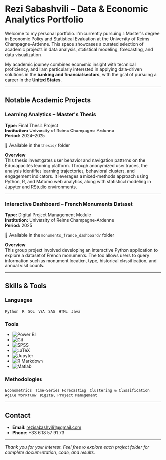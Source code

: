 # Rezi Sabashvili – Data & Economic Analytics Portfolio

Welcome to my personal portfolio. I'm currently pursuing a Master's degree in Economic Policy and Statistical Evaluation at the University of Reims Champagne-Ardenne. This space showcases a curated selection of academic projects in data analysis, statistical modeling, forecasting, and data visualization.

My academic journey combines economic insight with technical proficiency, and I am particularly interested in applying data-driven solutions in the **banking and financial sectors**, with the goal of pursuing a career in the **United States**.

---

## Notable Academic Projects

### Learning Analytics – Master's Thesis  
**Type:** Final Thesis Project  
**Institution:** University of Reims Champagne-Ardenne  
**Period:** 2024–2025  

📁 Available in the `thesis/` folder  

**Overview**  
This thesis investigates user behavior and navigation patterns on the Éducapacités learning platform. Through anonymized user traces, the analysis identifies learning trajectories, behavioral clusters, and engagement indicators. It leverages a mixed-methods approach using Python, R, and Matomo web analytics, along with statistical modeling in Jupyter and RStudio environments.

---

### Interactive Dashboard – French Monuments Dataset  
**Type:** Digital Project Management Module  
**Institution:** University of Reims Champagne-Ardenne  
**Period:** 2025  

📁 Available in the `monuments_france_dashboard/` folder  

**Overview**  
This group project involved developing an interactive Python application to explore a dataset of French monuments. The too allows users to query information such as monument location, type, historical classification, and annual visit counts.  


---

## Skills & Tools

### Languages  
`Python` &nbsp; `R` &nbsp; `SQL` &nbsp; `VBA` &nbsp; `SAS` &nbsp; `HTML` &nbsp; `Java`

### Tools  
- ![Power BI](https://img.shields.io/badge/-Power%20BI-F2C811?style=flat-square&logo=powerbi&logoColor=black)  
- ![Git](https://img.shields.io/badge/-Git-F05032?style=flat-square&logo=git&logoColor=white)  
- ![SPSS](https://img.shields.io/badge/-SPSS-0057A7?style=flat-square)  
- ![LaTeX](https://img.shields.io/badge/-LaTeX-008080?style=flat-square&logo=latex&logoColor=white)  
- ![Jupyter](https://img.shields.io/badge/-Jupyter-F37626?style=flat-square&logo=jupyter&logoColor=white)  
- ![R Markdown](https://img.shields.io/badge/-R%20Markdown-276DC3?style=flat-square&logo=rstudio&logoColor=white)  
- ![Matlab](https://img.shields.io/badge/-MATLAB-0076A8?style=flat-square&logo=mathworks&logoColor=white)

### Methodologies  
`Econometrics` &nbsp; `Time-Series Forecasting` &nbsp; `Clustering & Classification` &nbsp; `Agile Workflow` &nbsp; `Digital Project Management`

---

## Contact

- **Email**: rezisabashvili1@gmail.com  
- **Phone**: +33 6 18 57 91 73  

---

*Thank you for your interest. Feel free to explore each project folder for complete documentation, code, and results.*
